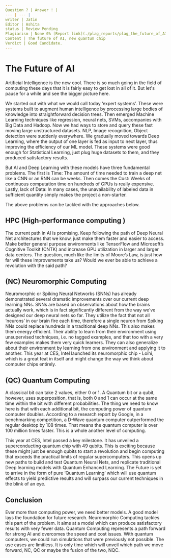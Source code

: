 ```yaml
---
Question ? | Answer ! |
--- | --- |
writer | Jatin
Editor | Ashita
status | Review Pending
Plagiarism | None 0% [Report link](./plag_reports/plag_the_future_of_AI_v2.pdf)
Content | The future of AI, new quantum chip
Verdict | Good Candidate. 
---
```


# The Future of AI

Artificial Intelligence is the new cool. There is so much going in the field of computing these days that it is fairly easy to get lost in all of it. But let's pause for a while and see the bigger picture here.

We started out with what we would call today ‘expert systems’.  These were systems built to augment human intelligence by processing large bodies of knowledge into straightforward decision trees.
Then emerged Machine Learning techniques like regression, neural nets, SVMs, accompanies with Big Data and Hadoop. Now we had ways to store and query these fast moving large unstructured datasets. NLP, Image recognition, Object detection were suddenly everywhere.
We gradually moved towards Deep Learning, where the output of one layer is fed as input to next layer, thus improving the efficiency of our ML model. 
These systems were good enough for Statistical Learning, just plug huge datasets to them, and they produced satisfactory results.

But AI and Deep Learning with these models have three fundamental problems.
The first is Time: The amount of time needed to train a deep net like a CNN or an RNN can be weeks. 
Then comes the Cost: Weeks of continuous computation time on hundreds of GPUs is really expensive.  
Lastly, lack of Data: In many cases, the unavailability of labeled data in sufficient quantity simply makes the project a non-starter.

The above problems can be tackled with the approaches below.

## HPC (High-performance computing )
The current path in AI is promising. Keep following the path of Deep Neural Net architectures that we know, just make them faster and easier to access. Make better general purpose environments like TensorFlow and Microsoft’s Cognitive Toolkit (CNTK) and increase GPU utilization in larger and larger data centers. The question, much like the limits of Moore’s Law, is just how far will these improvements take us? Would we ever be able to achieve a revolution with the said path?

## (NC) Neuromorphic Computing 
Neuromorphic or Spiking Neural Networks (SNNs) has already demonstrated several dramatic improvements over our current deep learning NNs.
SNNs are based on observations about how the brains actually work, which is in fact significantly different from the way we’ve designed our deep neural nets so far. They utilize the fact that not all ‘neurons’ in our brain fire each time, therefore a single neuron from Spiking NNs could replace hundreds in a traditional deep NNs. This also makes them energy efficient.
Their ability to learn from their environment using unsupervised techniques, i.e. no tagged examples, and that too with a very few examples makes them very quick learners. They can also generalize about their environment by learning from one environment and applying it to another. 
This year at CES, Intel launched its neuromorphic chip - Loihi, which is a great feat in itself and might change the way we think about computer chips entirely. 

## (QC) Quantum Computing 
A classical bit can take 2 values, either 0 or 1. A Quantum bit or a qubit, however, uses superposition, that is, both 0 and 1 can occur at the same time within the bit with different probabilities. The thing we need to know here is that with each additional bit, the computing power of quantum computer doubles. 
According to a research report by Google, in a benchmarking competition, a D-Wave quantum computer outperformed the regular desktop by 108 times. That means the quantum computer is over 100 million times faster. This is a whole another level of computing.

This year at CES, Intel passed a key milestone. It has unveiled a superconducting quantum chip with 49 qubits. This is exciting because these might just be enough qubits to start a revolution and begin computing that exceeds the practical limits of regular supercomputers. 
This opens up new paths to build and test Quantum Neural Nets, and replicate traditional Deep learning models with Quantum Enhanced Learning. 
The Future is yet to arrive in the form of pure ‘Quantum Learning’ which will use quantum effects to yield predictive results and will surpass our current techniques in the blink of an eye.

## Conclusion

Ever more than computing power, we need better models. A good model lays the foundation for future research. Neuromorphic Computing tackles this part of the problem. It aims at a model which can produce satisfactory results with very fewer data. Quantum Computing represents a path forward for strong AI and overcomes the speed and cost issues. With quantum computers, we could run simulations that were previously not possible. The use cases are limitless.
It is only time which will unveil which path we move forward, NC, QC or maybe the fusion of the two, NQC.


